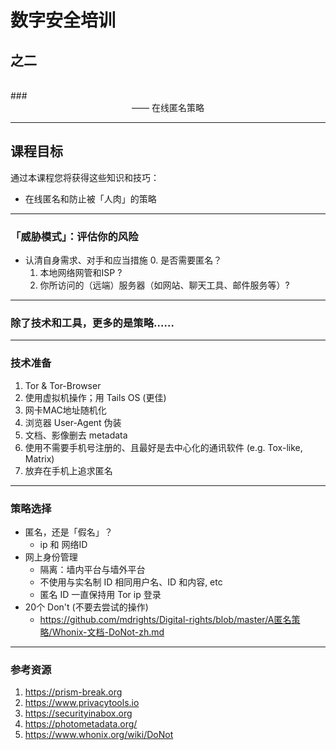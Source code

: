 # 数字安全培训
## 之二
<br />
### <center>—— 在线匿名策略 </center>

***

## 课程目标
通过本课程您将获得这些知识和技巧：

- 在线匿名和防止被「人肉」的策略

***

### 「威胁模式」：评估你的风险
- 认清自身需求、对手和应当措施
	0. 是否需要匿名？
    1. 本地网络网管和ISP ?
    2. 你所访问的（远端）服务器（如网站、聊天工具、邮件服务等）?

***

### 除了技术和工具，更多的是策略……

***

### 技术准备
1. Tor & Tor-Browser
2. 使用虚拟机操作；用 Tails OS (更佳)
3. 网卡MAC地址随机化
4. 浏览器 User-Agent 伪装
5. 文档、影像删去 metadata
5. 使用不需要手机号注册的、且最好是去中心化的通讯软件 (e.g. Tox-like, Matrix)
6. 放弃在手机上追求匿名

***

### 策略选择
- 匿名，还是「假名」？
	- ip 和 网络ID
- 网上身份管理
	- 隔离：墙内平台与墙外平台
    - 不使用与实名制 ID 相同用户名、ID 和内容, etc
    - 匿名 ID 一直保持用 Tor ip 登录
- 20个 Don't (不要去尝试的操作)
	- https://github.com/mdrights/Digital-rights/blob/master/A匿名策略/Whonix-文档-DoNot-zh.md

***

### 参考资源
1. https://prism-break.org
2. https://www.privacytools.io
3. https://securityinabox.org
4. https://photometadata.org/
5. https://www.whonix.org/wiki/DoNot

